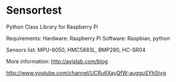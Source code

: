 # Sensortest
Python Class Library for Raspberry Pi

Requirements:
Hardware: Raspberry Pi
Software: Raspbian, python

Sensors list: MPU-6050, HMC5883L, BMP280, HC-SR04

More information:
http://avislab.com/blog

http://www.youtube.com/channel/UCRu6XayQfW-augguSYhStyg
